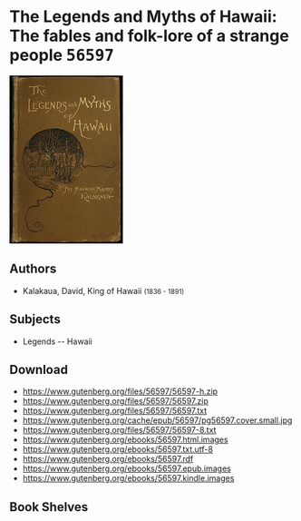 # The Legends and Myths of Hawaii: The fables and folk-lore of a strange people <kbd>56597</kbd>

![](./cover.medium.jpg "")

## Authors


 - Kalakaua, David, King of Hawaii <small>(1836 - 1891)</small>

## Subjects


 - Legends -- Hawaii

## Download


 - https://www.gutenberg.org/files/56597/56597-h.zip
 - https://www.gutenberg.org/files/56597/56597.zip
 - https://www.gutenberg.org/files/56597/56597.txt
 - https://www.gutenberg.org/cache/epub/56597/pg56597.cover.small.jpg
 - https://www.gutenberg.org/files/56597/56597-8.txt
 - https://www.gutenberg.org/ebooks/56597.html.images
 - https://www.gutenberg.org/ebooks/56597.txt.utf-8
 - https://www.gutenberg.org/ebooks/56597.rdf
 - https://www.gutenberg.org/ebooks/56597.epub.images
 - https://www.gutenberg.org/ebooks/56597.kindle.images

## Book Shelves



